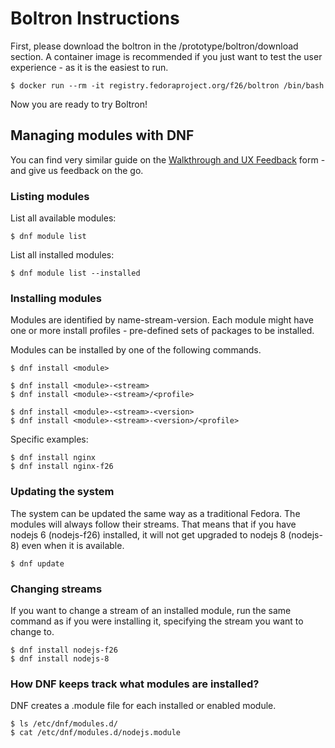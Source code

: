 Boltron Instructions
====================

First, please download the boltron in the /prototype/boltron/download
section. A container image is recommended if you just want to test the
user experience - as it is the easiest to run.

    $ docker run --rm -it registry.fedoraproject.org/f26/boltron /bin/bash

Now you are ready to try Boltron!

Managing modules with DNF
-------------------------

You can find very similar guide on the [Walkthrough and UX
Feedback](https://goo.gl/forms/WSt2tQJHWXmhMotq2) form - and give us
feedback on the go.

### Listing modules

List all available modules:

    $ dnf module list

List all installed modules:

    $ dnf module list --installed

### Installing modules

Modules are identified by name-stream-version. Each module might have
one or more install profiles - pre-defined sets of packages to be
installed.

Modules can be installed by one of the following commands.

    $ dnf install <module>

    $ dnf install <module>-<stream>
    $ dnf install <module>-<stream>/<profile>

    $ dnf install <module>-<stream>-<version>
    $ dnf install <module>-<stream>-<version>/<profile>

Specific examples:

    $ dnf install nginx
    $ dnf install nginx-f26

### Updating the system

The system can be updated the same way as a traditional Fedora. The
modules will always follow their streams. That means that if you have
nodejs 6 (nodejs-f26) installed, it will not get upgraded to nodejs 8
(nodejs-8) even when it is available.

    $ dnf update

### Changing streams

If you want to change a stream of an installed module, run the same
command as if you were installing it, specifying the stream you want to
change to.

    $ dnf install nodejs-f26
    $ dnf install nodejs-8

### How DNF keeps track what modules are installed?

DNF creates a .module file for each installed or enabled module.

    $ ls /etc/dnf/modules.d/
    $ cat /etc/dnf/modules.d/nodejs.module
